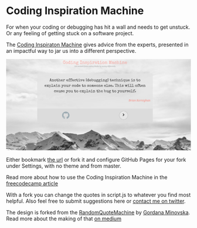# Coding Inspiration Machine

For when your coding or debugging has hit a wall and needs to get unstuck. Or any feeling of getting stuck on a software project.

The [Coding Inspiraton Machine](https://ryandawsonuk.github.io/CodingInspirationMachine/) gives advice from the experts, presented in an impactful way to jar us into a different perspective.

![Snapshot Image](images/final.jpg)

Either bookmark [the url](https://ryandawsonuk.github.io/CodingInspirationMachine/) or fork it and configure GitHub Pages for your fork under Settings, with no theme and from master.

Read more about how to use the Coding Inspiration Machine in the [freecodecamp article](https://www.freecodecamp.org/news/how-to-get-inspired-when-your-coding-hits-a-dead-end/)

With a fork you can change the quotes in script.js to whatever you find most helpful. Also feel free to submit suggestions here or [contact me on twitter](https://twitter.com/ryandawsongb).

The design is forked from the [RandomQuoteMachine](https://github.com/gminovska/RandomQuoteMachine) by [Gordana Minovska](https://github.com/gminovska). Read more about the making of that [on medium](https://medium.com/@allsavant/how-i-made-random-quote-machine-dd2933360c95) 
